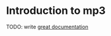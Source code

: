 # Introduction to mp3

TODO: write [great documentation](http://jacobian.org/writing/great-documentation/what-to-write/)

